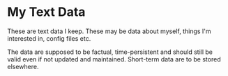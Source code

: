 My Text Data
============

These are text data I keep. These may be data about myself, things I'm interested in, config files etc.

The data are supposed to be factual, time-persistent and should still be valid even if not updated and maintained. Short-term data are to be stored elsewhere.
